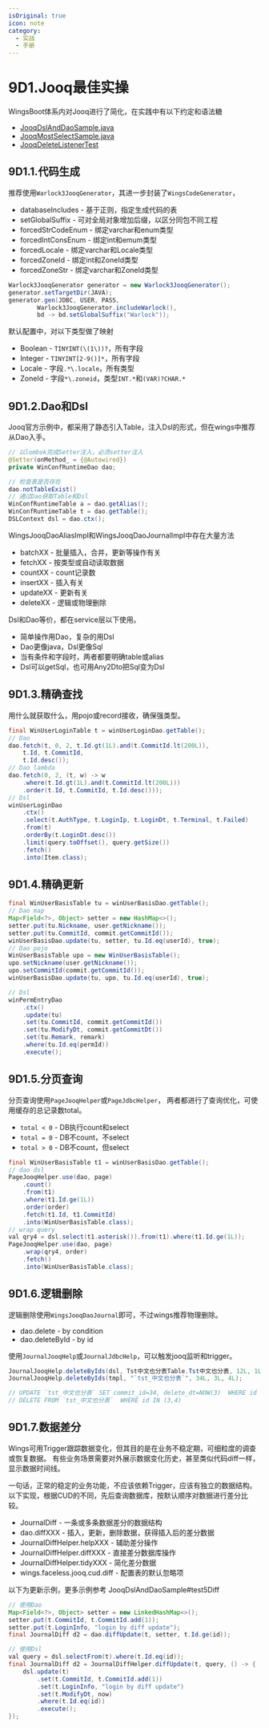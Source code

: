 ```yaml
---
isOriginal: true
icon: note
category:
  - 实战
  - 手册
---
```


# 9D1.Jooq最佳实操

WingsBoot体系内对Jooq进行了简化，在实践中有以下约定和语法糖

* [JooqDslAndDaoSample.java](https://gitee.com/trydofor/pro.fessional.wings/blob/master/wings/faceless-jooq/src/test/java/pro/fessional/wings/faceless/sample/JooqDslAndDaoSample.java)
* [JooqMostSelectSample.java](https://gitee.com/trydofor/pro.fessional.wings/blob/master/wings/faceless-jooq/src/test/java/pro/fessional/wings/faceless/sample/JooqMostSelectSample.java)
* [JooqDeleteListenerTest](https://gitee.com/trydofor/pro.fessional.wings/blob/master/wings/faceless-jooq/src/test/java/pro/fessional/wings/faceless/jooq/JooqDeleteListenerTest.java)

## 9D1.1.代码生成

推荐使用`Warlock3JooqGenerator`，其进一步封装了`WingsCodeGenerator`，

* databaseIncludes - 基于正则，指定生成代码的表
* setGlobalSuffix - 可对全局对象增加后缀，以区分同包不同工程
* forcedStrCodeEnum - 绑定varchar和enum类型
* forcedIntConsEnum - 绑定int和emum类型
* forcedLocale - 绑定varchar和Locale类型
* forcedZoneId -  绑定int和ZoneId类型
* forcedZoneStr -  绑定varchar和ZoneId类型

```java
Warlock3JooqGenerator generator = new Warlock3JooqGenerator();
generator.setTargetDir(JAVA);
generator.gen(JDBC, USER, PASS,
        Warlock3JooqGenerator.includeWarlock(),
        bd -> bd.setGlobalSuffix("Warlock"));
```

默认配置中，对以下类型做了映射

* Boolean - `TINYINT(\(1\))?`，所有字段
* Integer - `TINYINT[2-9()]*`，所有字段
* Locale - 字段`.*\.locale`，所有类型
* ZoneId - 字段`*\.zoneid`，类型`INT.*`和`(VAR)?CHAR.*`

## 9D1.2.Dao和Dsl

Jooq官方示例中，都采用了静态引入Table，注入Dsl的形式，但在wings中推荐从Dao入手。

```java
// 以lombok完成Setter注入，必须setter注入
@Setter(onMethod_ = {@Autowired})
private WinConfRuntimeDao dao;
```

```java
// 检查表是否存在
dao.notTableExist()
// 通过Dao获取Table和Dsl
WinConfRuntimeTable a = dao.getAlias();
WinConfRuntimeTable t = dao.getTable();
DSLContext dsl = dao.ctx();
```

WingsJooqDaoAliasImpl和WingsJooqDaoJournalImpl中存在大量方法

* batchXX - 批量插入，合并，更新等操作有关
* fetchXX - 按类型或自动读取数据
* countXX - count记录数
* insertXX - 插入有关
* updateXX - 更新有关
* deleteXX - 逻辑或物理删除

Dsl和Dao等价，都在service层以下使用。

* 简单操作用Dao，复杂的用Dsl
* Dao更像java，Dsl更像Sql
* 当有条件和字段时，两者都要明确table或alias
* Dsl可以getSql，也可用Any2Dto把Sql变为Dsl

## 9D1.3.精确查找

用什么就获取什么，用pojo或record接收，确保强类型。

```java
final WinUserLoginTable t = winUserLoginDao.getTable();
// Dao 
dao.fetch(t, 0, 2, t.Id.gt(1L).and(t.CommitId.lt(200L)),
    t.Id, t.CommitId,
    t.Id.desc());
// Dao lambda
dao.fetch(0, 2, (t, w) -> w
    .where(t.Id.gt(1L).and(t.CommitId.lt(200L)))
    .order(t.Id, t.CommitId, t.Id.desc()));
// Dsl
winUserLoginDao
    .ctx()
    .select(t.AuthType, t.LoginIp, t.LoginDt, t.Terminal, t.Failed)
    .from(t)
    .orderBy(t.LoginDt.desc())
    .limit(query.toOffset(), query.getSize())
    .fetch()
    .into(Item.class);
```

## 9D1.4.精确更新

```java
final WinUserBasisTable tu = winUserBasisDao.getTable();
// Dao map
Map<Field<?>, Object> setter = new HashMap<>();
setter.put(tu.Nickname, user.getNickname());
setter.put(tu.CommitId, commit.getCommitId());
winUserBasisDao.update(tu, setter, tu.Id.eq(userId), true);
// Dao pojo
WinUserBasisTable upo = new WinUserBasisTable();
upo.setNickname(user.getNickname());
upo.setCommitId(commit.getCommitId());
winUserBasisDao.update(tu, upo, tu.Id.eq(userId), true);

// Dsl
winPermEntryDao
    .ctx()
    .update(tu)
    .set(tu.CommitId, commit.getCommitId())
    .set(tu.ModifyDt, commit.getCommitDt())
    .set(tu.Remark, remark)
    .where(tu.Id.eq(permId))
    .execute();
```

## 9D1.5.分页查询

分页查询使用`PageJooqHelper`或`PageJdbcHelper`，
两者都进行了查询优化，可使用缓存的总记录数total。

* `total < 0` - DB执行count和select
* `total = 0` - DB不count，不select
* `total > 0` - DB不count，但select

```java
final WinUserBasisTable t1 = winUserBasisDao.getTable();
// dao dsl
PageJooqHelper.use(dao, page)
    .count()
    .from(t1)
    .where(t1.Id.ge(1L))
    .order(order)
    .fetch(t1.Id, t1.CommitId)
    .into(WinUserBasisTable.class);
// wrap query
val qry4 = dsl.select(t1.asterisk()).from(t1).where(t1.Id.ge(1L));
PageJooqHelper.use(dao, page)
    .wrap(qry4, order)
    .fetch()
    .into(WinUserBasisTable.class);
```

## 9D1.6.逻辑删除

逻辑删除使用`WingsJooqDaoJournal`即可，不过wings推荐物理删除。

* dao.delete - by condition
* dao.deleteById - by id

使用`JournalJooqHelp`或`JournalJdbcHelp`，可以触发jooq监听和trigger。

```java
JournalJooqHelp.deleteByIds(dsl, Tst中文也分表Table.Tst中文也分表, 12L, 1L, 2L);
JournalJooqHelp.deleteByIds(tmpl, "`tst_中文也分表`", 34L, 3L, 4L);

// UPDATE `tst_中文也分表` SET commit_id=34, delete_dt=NOW(3)  WHERE id IN (3,4)
// DELETE FROM `tst_中文也分表`  WHERE id IN (3,4)
```

## 9D1.7.数据差分

Wings可用Trigger跟踪数据变化，但其目的是在业务不稳定期，可细粒度的调查或恢复数据。
有些业务场景需要对外展示数据变化历史，甚至类似代码diff一样，显示数据时间线。

一句话，正常的稳定的业务功能，不应该依赖Trigger，应该有独立的数据结构。
以下实现，根据CUD的不同，先后查询数据库，按默认顺序对数据进行差分比较。

* JournalDiff - 一条或多条数据差分的数据结构
* dao.diffXXX - 插入，更新，删除数据，获得插入后的差分数据
* JournalDiffHelper.helpXXX - 辅助差分操作
* JournalDiffHelper.diffXXX - 直接差分数据库操作
* JournalDiffHelper.tidyXXX - 简化差分数据
* wings.faceless.jooq.cud.diff - 配置表的默认忽略项

以下为更新示例，更多示例参考 JooqDslAndDaoSample#test5Diff

```java
// 使用Dao
Map<Field<?>, Object> setter = new LinkedHashMap<>();
setter.put(t.CommitId, t.CommitId.add(1));
setter.put(t.LoginInfo, "login by diff update");
final JournalDiff d2 = dao.diffUpdate(t, setter, t.Id.ge(id));

// 使用Dsl
val query = dsl.selectFrom(t).where(t.Id.eq(id));
final JournalDiff d2 = JournalDiffHelper.diffUpdate(t, query, () -> {
    dsl.update(t)
        .set(t.CommitId, t.CommitId.add(1))
        .set(t.LoginInfo, "login by diff update")
        .set(t.ModifyDt, now)
        .where(t.Id.eq(id))
        .execute();
});
```
